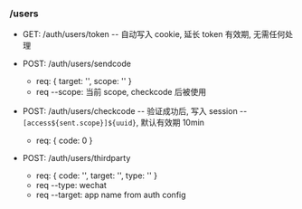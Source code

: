 
### /users

- GET: /auth/users/token -- 自动写入 cookie, 延长 token 有效期, 无需任何处理

- POST: /auth/users/sendcode
    - req: { target: '', scope: '' }
    - req --scope: 当前 scope, checkcode 后被使用

- POST: /auth/users/checkcode -- 验证成功后, 写入 session -- `[access${sent.scope}]${uuid}`, 默认有效期 10min
    - req: { code: 0 }

- POST: /auth/users/thirdparty
    - req: { code: '', target: '', type: '' }
    - req --type: wechat
    - req --target: app name from auth config